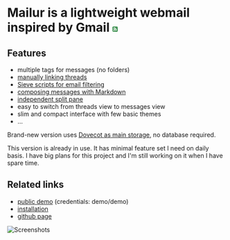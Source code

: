 # Mailur is a lightweight webmail inspired by Gmail [![RSS](../rss.png)](feed.xml)

## Features
- multiple tags for messages (no folders)
- [manually linking threads](/mailur/features/#link-threads)
- [Sieve scripts for email filtering](/mailur/features/#sieve-scripts)
- [composing messages with Markdown](/mailur/features/#markdown)
- [independent split pane](/mailur/features/#the-split-pane)
- easy to switch from threads view to messages view
- slim and compact interface with few basic themes
- ...

Brand-new version uses [Dovecot as main storage][mlr-dovecot], no database required.

This version is already in use. It has minimal feature set I need on daily basis. I have big plans for this project and I'm still working on it when I have spare time.

## Related links
- [public demo][demo] (credentials: demo/demo)
- [installation][install]
- [github page][gh]

![Screenshots](/mailur/features/the-split-pane.gif)

[demo]: http://demo.pusto.org
[install]: /mailur/installation
[vimeo]: https://vimeo.com/259140545
[gh]: https://github.com/naspeh/mailur/
[mlr-dovecot]: /mailur/dovecot/
[Markdown]: https://daringfireball.net/projects/markdown/syntax
